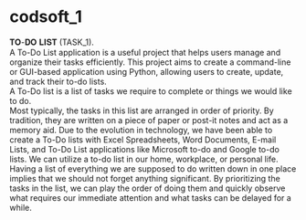 # codsoft_1
𝐓𝐎-𝐃𝐎 𝐋𝐈𝐒𝐓 (TASK_1).
<br>
A To-Do List application is a useful project that helps users manage
and organize their tasks efficiently. This project aims to create a
command-line or GUI-based application using Python, allowing
users to create, update, and track their to-do lists.
<br>
A To-Do list is a list of tasks we require to complete or things we would like to do.
<br>
Most typically, the tasks in this list are arranged in order of priority. By tradition, they are written on a piece of paper or post-it notes and act as a memory aid. Due to the evolution in technology, we have been able to create a To-Do lists with Excel Spreadsheets, Word Documents, E-mail Lists, and To-Do List applications like Microsoft to-do and Google to-do lists. We can utilize a to-do list in our home, workplace, or personal life.
<br>
Having a list of everything we are supposed to do written down in one place implies that we should not forget anything significant. By prioritizing the tasks in the list, we can play the order of doing them and quickly observe what requires our immediate attention and what tasks can be delayed for a while.

